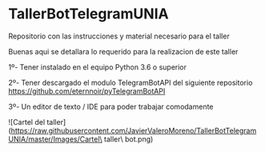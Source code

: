 # TallerBotTelegramUNIA
Repositorio con las instrucciones y material necesario para el taller

Buenas aqui se detallara lo requerido para la realizacion de este taller

1º- Tener instalado en el equipo Python 3.6 o superior

2º- Tener descargado el modulo TelegramBotAPI del siguiente repositorio https://github.com/eternnoir/pyTelegramBotAPI

3º- Un editor de texto / IDE para poder trabajar comodamente 


![Cartel del taller](https://raw.githubusercontent.com/JavierValeroMoreno/TallerBotTelegramUNIA/master/Images/Cartel\ taller\ bot.png)

